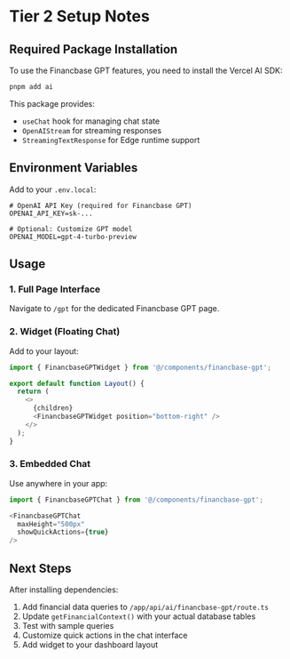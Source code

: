 # Tier 2 Setup Notes

## Required Package Installation

To use the Financbase GPT features, you need to install the Vercel AI SDK:

```bash
pnpm add ai
```

This package provides:
- `useChat` hook for managing chat state
- `OpenAIStream` for streaming responses
- `StreamingTextResponse` for Edge runtime support

## Environment Variables

Add to your `.env.local`:

```env
# OpenAI API Key (required for Financbase GPT)
OPENAI_API_KEY=sk-...

# Optional: Customize GPT model
OPENAI_MODEL=gpt-4-turbo-preview
```

## Usage

### 1. Full Page Interface
Navigate to `/gpt` for the dedicated Financbase GPT page.

### 2. Widget (Floating Chat)
Add to your layout:
```typescript
import { FinancbaseGPTWidget } from '@/components/financbase-gpt';

export default function Layout() {
  return (
    <>
      {children}
      <FinancbaseGPTWidget position="bottom-right" />
    </>
  );
}
```

### 3. Embedded Chat
Use anywhere in your app:
```typescript
import { FinancbaseGPTChat } from '@/components/financbase-gpt';

<FinancbaseGPTChat 
  maxHeight="500px"
  showQuickActions={true}
/>
```

## Next Steps

After installing dependencies:
1. Add financial data queries to `/app/api/ai/financbase-gpt/route.ts`
2. Update `getFinancialContext()` with your actual database tables
3. Test with sample queries
4. Customize quick actions in the chat interface
5. Add widget to your dashboard layout

